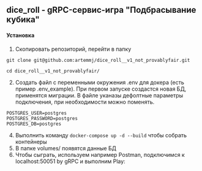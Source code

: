 ## dice_roll - gRPC-сервис-игра "Подбрасывание кубика"

#### Установка
1. Скопировать репозиторий, перейти в папку
```
git clone git@github.com:artemmj/dice_roll__v1_not_provablyfair.git

cd dice_roll__v1_not_provablyfair/
```
2. Создать файл с переменными окружения .env для докера (есть пример .env_example). При первом запуске создастся новая БД, применятся миграции. В файле уканазы дефолтные параметры подключения, при необходимости можно поменять.
```
POSTGRES_USER=postgres
POSTGRES_PASSWORD=postgres
POSTGRES_DB=postgres
```
4. Выполнить команду ```docker-compose up -d --build``` чтобы собрать контейнеры
5. В папке volumes/ появятся данные БД
6. Чтобы сыграть, используем например Postman, подключимся к localhost:50051 by gRPC и выполним Play:
